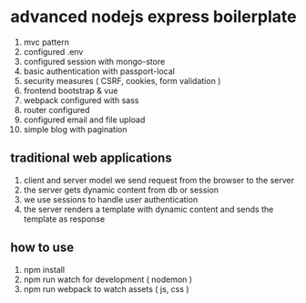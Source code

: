 # advanced nodejs express boilerplate

1. mvc pattern
2. configured .env
3. configured session with mongo-store
4. basic authentication with passport-local
5. security measures ( CSRF, cookies, form validation )
6. frontend bootstrap & vue
7. webpack configured with sass
8. router configured
9. configured email and file upload
10. simple blog with pagination

## traditional web applications

1. client and server model we send request from the browser to the server
2. the server gets dynamic content from db or session
3. we use sessions to handle user authentication
4. the server renders a template with dynamic content and sends the template as response

## how to use

1. npm install
2. npm run watch for development ( nodemon )
3. npm run webpack to watch assets ( js, css )